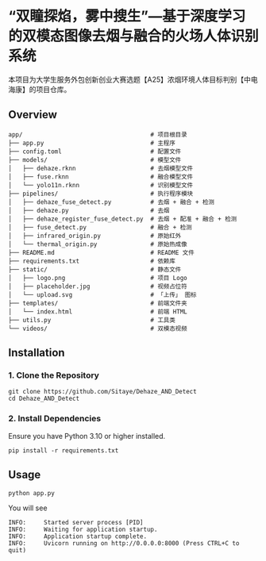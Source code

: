 # “双瞳探焰，雾中搜生”—基于深度学习的双模态图像去烟与融合的火场人体识别系统

本项目为大学生服务外包创新创业大赛选题【A25】浓烟环境人体目标判别【中电海康】的项目仓库。

## Overview

```shell
app/                                    # 项目根目录
├── app.py                              # 主程序
├── config.toml                         # 配置文件
├── models/                             # 模型文件 
│   ├── dehaze.rknn                     # 去烟模型文件
│   ├── fuse.rknn                       # 融合模型文件
│   └── yolo11n.rknn                    # 识别模型文件
├── pipelines/                          # 执行程序模块
│   ├── dehaze_fuse_detect.py           # 去烟 + 融合 + 检测
│   ├── dehaze.py                       # 去烟
│   ├── dehaze_register_fuse_detect.py  # 去烟 + 配准 + 融合 + 检测
│   ├── fuse_detect.py                  # 融合 + 检测
│   ├── infrared_origin.py              # 原始红外
│   └── thermal_origin.py               # 原始热成像
├── README.md                           # README 文件
├── requirements.txt                    # 依赖库
├── static/                             # 静态文件
│   ├── logo.png                        # 项目 Logo
│   ├── placeholder.jpg                 # 视频占位符
│   └── upload.svg                      # 「上传」 图标
├── templates/                          # 前端文件夹
│   └── index.html                      # 前端 HTML
├── utils.py                            # 工具类
└── videos/                             # 双模态视频
```

## Installation

### 1. Clone the Repository

```shell
git clone https://github.com/Sitaye/Dehaze_AND_Detect
cd Dehaze_AND_Detect
```

### 2. Install Dependencies

Ensure you have Python 3.10 or higher installed.

```shell
pip install -r requirements.txt
```

## Usage

```python
python app.py
```

You will see

```shell
INFO:     Started server process [PID]
INFO:     Waiting for application startup.
INFO:     Application startup complete.
INFO:     Uvicorn running on http://0.0.0.0:8000 (Press CTRL+C to quit)
```